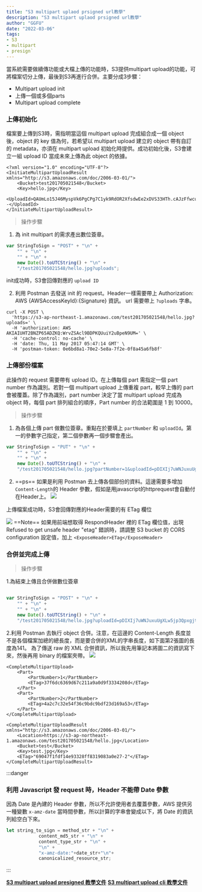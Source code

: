 ```yaml
---
title: "S3 multipart uplaod prsigned url教學"
description: "S3 multipart uplaod prsigned url教學"
author: "GGFU"
date: "2022-03-06"
tags: 
- S3
- multipart
- presign`
---
```



當系統需要做續傳功能或大檔上傳的功能時，S3提供multipart upload的功能，可將檔案切分上傳，最後到S3再進行合併。主要分成3步驟：

- Multipart upload init
- 上傳一個或多個parts
- Multipart  upload complete


### 上傳初始化

檔案要上傳到S3時，需指明當這個 multipart upload 完成組合成一個 object 後，object 的 key 值為何，若希望以 multipart upload 建立的 object 帶有自訂的 metadata，亦須在 multipart upload 初始化時提供。成功初始化後，S3會建立一組 upload ID 當成未來上傳為此 object 的依據。
```xml=
<?xml version="1.0" encoding="UTF-8"?>
<InitiateMultipartUploadResult xmlns="http://s3.amazonaws.com/doc/2006-03-01/">
    <Bucket>test201705021548</Bucket>
    <Key>hello.jpg</Key>
    <UploadId>QAUmLo15J46MyspVk6PgCPg7C1yk9RdOR2XfsdwEe2xDVS33HTh.cAJzFfwcug--</UploadId>
</InitiateMultipartUploadResult>
```

> 操作步驟

1. 為 init multipart 的需求產出數位簽章。

```javascript
var StringToSign = "POST" + "\n" +
    "" + "\n" +
    "" + "\n" +
    new Date().toUTCString() + "\n" +
    "/test201705021548/hello.jpg?uploads";
```

init成功時，S3會回傳對應的 `upload ID`

2. 利用 Postman 去發送 init 的 request。Header一樣需要帶上 Authorization: AWS {AWSAccessKeyId}:{Signature} 資訊。 url 需要帶上 `?uploads` 字串。

```shell=
curl -X POST \
  'https://s3-ap-northeast-1.amazonaws.com/test201705021548/hello.jpg?uploads=' \
  -H 'authorization: AWS AKIAIUHT2BNZP65ADZKQ:WrvZSAcl9BDPKQUuiY2uBpeN9UM=' \
  -H 'cache-control: no-cache' \
  -H 'date: Thu, 11 May 2017 05:47:14 GMT' \
  -H 'postman-token: 0e6bd8a1-70e2-5e8a-7f2e-0f8a45a6fb8f'
```


### 上傳部份檔案
此操作的 request 需要帶有 upload ID。在上傳每個 part 需指定一個 part number 作為識別。若對一個 multipart upload 上傳重複 part，較早上傳的 part 會被覆蓋。除了作為識別，part number 決定了當 multipart upload 完成為 object 時，每個 part 排列組合的順序，Part number 的合法範圍是 1 到 10000。

> 操作步驟

1. 為各個上傳 part 做數位簽章。重點在於要填上 `partNumber` 和 `uploadId`。第一的參數字己指定，第二個參數再一個步驟會產出。

```javascript
var StringToSign = "PUT" + "\n" +
    "" + "\n" +
    "" + "\n" +
    new Date().toUTCString() + "\n" +
    "/test201705021548/hello.jpg?partNumber=1&uploadId=pDIXIj7uWNJuxuUgXLw5jp3QgbXoRfuopriYQMkP4d_3BCpxgjt8Y.wPsJMCFpZr3oU1a4JFa7R2KsC9J9R7htCJtuBeshRVLDInTMYk97QyxENxM8tLPH1KiY8PBvSkcsP8r9uj8oJUqm_O5jbcXQ--";

```
2. ==ps== 如果是利用 Postman 去上傳各個部份的資料。這邊需要多增加`Content-Length`的 Header 參數，假如是用javascript的httprequest會自動付在Header上。
![](https://i.imgur.com/IFOC0Y5.png)

上傳檔案成功時，S3會回傳對應的Header需要的有 ETag 欄位

![](https://i.imgur.com/ZvIVyge.png)
==Note== 如果用前端想取得 RespondHeader 裡的 ETag 欄位值，出現 Refused to get unsafe header "etag" 錯誤時，請調整 S3 bucket 的 CORS configuration 設定值，加上 `<ExposeHeader>ETag</ExposeHeader>`

### 合併並完成上傳

> 操作步驟

1.為結束上傳且合併做數位簽章

```javascript

var StringToSign = "POST" + "\n" +
    "" + "\n" +
    "" + "\n" +
    new Date().toUTCString() + "\n" +
    "/test201705021548/hello.jpg?uploadId=pDIXIj7uWNJuxuUgXLw5jp3Qpxgjt8Y.wPsJMCFpZr3oU1a4JFatCJtuBxENxM8tLPH1KiY8PBvSkcsP8r9uj8oJUqm_O5jbcXQ--";
```
2.利用 Postman 去執行 object 合併。注意，在這邊的 Content-Length 長度並不是各個檔案加總的總長度，而是要合併的XML的字串長度，如下面第2張圖的長度為141。 為了傳送 raw 的 XML 合併資訊，所以我先用筆記本將圖二的資訊寫下來，然後再用 binary 的檔案夾帶。
![](https://i.imgur.com/HThEcDE.png)


```xml=
<CompleteMultipartUpload>
    <Part>
        <PartNumber>1</PartNumber>
        <ETag>37f6dc6369d67c211a9a0d9f3334208d</ETag>
    </Part>
    <Part>
        <PartNumber>2</PartNumber> 
        <ETag>4a2c7c32e54f36c9bdc9bdf23d169a53</ETag>
    </Part>
</CompleteMultipartUpload>
```

```xml=
<CompleteMultipartUploadResult xmlns="http://s3.amazonaws.com/doc/2006-03-01/">
    <Location>https://s3-ap-northeast-1.amazonaws.com/test201705021548/hello.jpg</Location>
    <Bucket>test</Bucket>
    <Key>test.jpg</Key>
    <ETag>"69047f1fdf14e93328ff8319083a0e27-2"</ETag>
</CompleteMultipartUploadResult>
```

:::danger
### 利用 Javascript 發 request 時，Header 不能帶 Date 參數
因為 Date 是內建的 Header 參數，所以不允許使用者去覆蓋參數，AWS 提供另一種變數 `x-amz-date` 當時間參數，所以計算的字串會變成以下，將 Date 的資訊列給空白下來。

```javascript
let string_to_sign = method_str + "\n" +
            content_md5_str + "\n" +
            content_type_str + "\n" +
            "\n" +
            "x-amz-date:"+date_str+"\n"+
            canonicalized_resource_str;
```

:::

**[S3 multipart upload presigned 教學文件](http://s3help.cloudbox.hinet.net/index.php/api-multipart-upload-overview)**
**[S3 multipart upload cli 教學文件](https://aws.amazon.com/premiumsupport/knowledge-center/s3-multipart-upload-cli/)**



